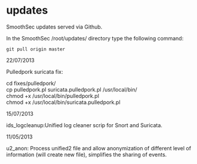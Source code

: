 updates
=======

SmoothSec updates served via Github.

In the SmoothSec /root/updates/ directory type the following command:

 `git pull origin master`

22/07/2013

Pulledpork suricata fix:<br>

cd fixes/pulledpork/<br>
cp pulledpork.pl suricata.pulledpork.pl /usr/local/bin/<br>
chmod +x /usr/local/bin/pulledpork.pl<br>
chmod +x /usr/local/bin/suricata.pulledpork.pl<br> 


15/07/2013

ids_logcleanup:Unified log cleaner scrip for Snort and Suricata. 

11/05/2013

u2_anon: Process unified2 file and allow anonymization of different level
of information (will create new file), simplifies the sharing of events. 
